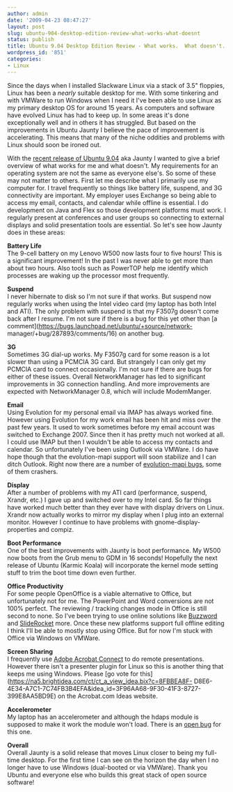 ```yaml
---
author: admin
date: '2009-04-23 08:47:27'
layout: post
slug: ubuntu-904-desktop-edition-review-what-works-what-doesnt
status: publish
title: Ubuntu 9.04 Desktop Edition Review - What works.  What doesn't.
wordpress_id: '851'
categories:
- Linux
---
```


Since the days when I installed Slackware Linux via a stack of 3.5" floppies,
Linux has been a *nearly* suitable desktop for me. With some tinkering and
with VMWare to run Windows when I need it I've been able to use Linux as my
primary desktop OS for around 15 years. As computers and software have evolved
Linux has had to keep up. In some areas it's done exceptionally well and in
others it has struggled. But based on the improvements in Ubuntu Jaunty I
believe the pace of improvement is accelerating. This means that many of the
niche oddities and problems with Linux should soon be ironed out.

With the [recent release of Ubuntu
9.04](http://www.ubuntu.com/news/ubuntu-9.04-desktop) aka Jaunty I wanted to
give a brief overview of what works for me and what doesn't. My requirements
for an operating system are not the same as everyone else's. So some of these
may not matter to others. First let me describe what I primarily use my
computer for. I travel frequently so things like battery life, suspend, and 3G
connectivity are important. My employer uses Exchange so being able to access
my email, contacts, and calendar while offline is essential. I do development
on Java and Flex so those development platforms must work. I regularly present
at conferences and user groups so connecting to external displays and solid
presentation tools are essential. So let's see how Jaunty does in these areas:

**Battery Life**  
The 9-cell battery on my Lenovo W500 now lasts four to five hours! This is a
significant improvement! In the past I was never able to get more than about
two hours. Also tools such as PowerTOP help me identify which processes are
waking up the processor most frequently.

**Suspend**  
I never hibernate to disk so I'm not sure if that works. But suspend now
regularly works when using the Intel video card (my laptop has both Intel and
ATI). The only problem with suspend is that my F3507g doesn't come back after
I resume. I'm not sure if there is a bug for this yet other than [a
comment](https://bugs.launchpad.net/ubuntu/+source/network-
manager/+bug/287893/comments/16) on another bug.

**3G**  
Sometimes 3G dial-up works. My F3507g card for some reason is a lot slower
than using a PCMCIA 3G card. But strangely I can only get my PCMCIA card to
connect occasionally. I'm not sure if there are bugs for either of these
issues. Overall NetworkManager has led to significant improvements in 3G
connection handling. And more improvements are expected with NetworkManager
0.8, which will include ModemManger.

**Email**  
Using Evolution for my personal email via IMAP has always worked fine. However
using Evolution for my work email has been hit and miss over the past few
years. It used to work sometimes before my email account was switched to
Exchange 2007. Since then it has pretty much not worked at all. I could use
IMAP but then I wouldn't be able to access my contacts and calendar. So
unfortunately I've been using Outlook via VMWare. I do have hope though that
the evolution-mapi support will soon stabilize and I can ditch Outlook. Right
now there are a number of [evolution-mapi
bugs](https://bugs.launchpad.net/ubuntu/+source/evolution-mapi/+bug/338982),
some of them crashers.

**Display**  
After a number of problems with my ATI card (performance, suspend, Xrandr,
etc.) I gave up and switched over to my Intel card. So far things have worked
much better than they ever have with display drivers on Linux. Xrandr now
actually works to mirror my display when I plug into an external monitor.
However I continue to have problems with gnome-display-properties and compiz.

**Boot Performance**  
One of the best improvements with Jaunty is boot performance. My W500 now
boots from the Grub menu to GDM in 16 seconds! Hopefully the next release of
Ubuntu (Karmic Koala) will incorporate the kernel mode setting stuff to trim
the boot time down even further.

**Office Productivity**  
For some people OpenOffice is a viable alternative to Office, but
unfortunately not for me. The PowerPoint and Word conversions are not 100%
perfect. The reviewing / tracking changes mode in Office is still second to
none. So I've been trying to use online solutions like
[Buzzword](http://www.acrobat.com) and
[SlideRocket](http://www.sliderocket.com) more. Once these new platforms
support full offline editing I think I'll be able to mostly stop using Office.
But for now I'm stuck with Office via Windows on VMWare.

**Screen Sharing**  
I frequently use [Adobe Acrobat Connect](http://acrobat.com) to do remote
presentations. However there isn't a presenter plugin for Linux so this is
another thing that keeps me using Windows. Please [go vote for
this](https://na5.brightidea.com/ct/ct_a_view_idea.bix?c=8FBBEA8F-
D8E6-4E34-A7C1-7C74FB3B4EFA&idea_id=3F96AA68-9F30-41F3-8727-399E8AA5BD9E) on
the Acrobat.com Ideas website.

**Accelerometer**  
My laptop has an accelerometer and although the hdaps module is supposed to
make it work the module won't load. There is an [open
bug](https://bugs.launchpad.net/ubuntu/+source/linux/+bug/57315) for this one.

**Overall**  
Overall Jaunty is a solid release that moves Linux closer to being my full-
time desktop. For the first time I can see on the horizon the day when I no
longer have to use Windows (dual-booted or via VMWare). Thank you Ubuntu and
everyone else who builds this great stack of open source software!

